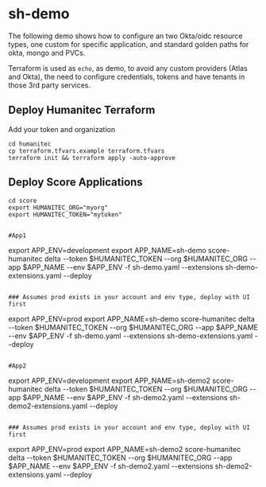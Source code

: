 # sh-demo

The following demo shows how to configure an two Okta/oidc resource types, one custom for specific application, and standard golden paths for okta, mongo and PVCs.

Terraform is used as `echo`, as demo, to avoid any custom providers (Atlas and Okta), the need to configure credentials, tokens and have tenants in those 3rd party services.


## Deploy Humanitec Terraform
Add your token and organization
```
cd humanitec
cp terraform.tfvars.example terraform.tfvars
terraform init && terraform apply -auto-approve
```

## Deploy Score Applications

```
cd score
export HUMANITEC_ORG="myorg"
export HUMANITEC_TOKEN="mytoken"


#App1
```
export APP_ENV=development
export APP_NAME=sh-demo
score-humanitec delta --token $HUMANITEC_TOKEN --org $HUMANITEC_ORG --app $APP_NAME --env $APP_ENV -f sh-demo.yaml --extensions sh-demo-extensions.yaml --deploy
```

### Assumes prod exists in your account and env type, deploy with UI first
```
export APP_ENV=prod
export APP_NAME=sh-demo
score-humanitec delta --token $HUMANITEC_TOKEN --org $HUMANITEC_ORG --app $APP_NAME --env $APP_ENV -f sh-demo.yaml --extensions sh-demo-extensions.yaml --deploy
```

#App2
```
export APP_ENV=development
export APP_NAME=sh-demo2
score-humanitec delta --token $HUMANITEC_TOKEN --org $HUMANITEC_ORG --app $APP_NAME --env $APP_ENV -f sh-demo2.yaml --extensions sh-demo2-extensions.yaml --deploy
```

### Assumes prod exists in your account and env type, deploy with UI first
```
export APP_ENV=prod
export APP_NAME=sh-demo2
score-humanitec delta --token $HUMANITEC_TOKEN --org $HUMANITEC_ORG --app $APP_NAME --env $APP_ENV -f sh-demo2.yaml --extensions sh-demo2-extensions.yaml --deploy
```

